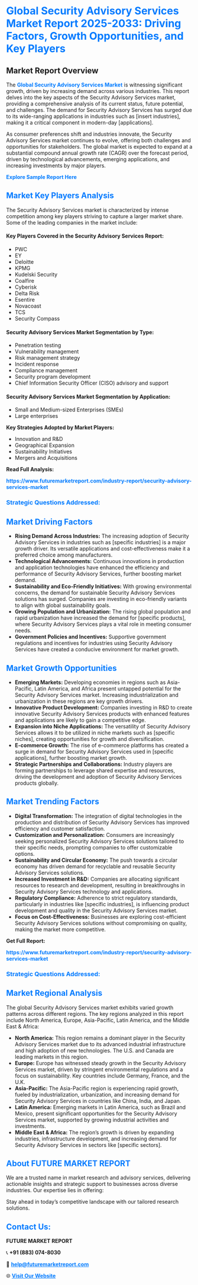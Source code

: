<h1 style="color: #007BFF;">Global Security Advisory Services Market Report 2025-2033: Driving Factors, Growth Opportunities, and Key Players</h1>

<section id="overview">
<h2>Market Report Overview</h2>
<p>The <a href="https://www.futuremarketreport.com/industry-report/security-advisory-services-market" style="color: #007BFF; text-decoration: none;"><strong>Global Security Advisory Services Market</strong></a> is witnessing significant growth, driven by increasing demand across various industries. This report delves into the key aspects of the Security Advisory Services market, providing a comprehensive analysis of its current status, future potential, and challenges. The demand for Security Advisory Services has surged due to its wide-ranging applications in industries such as [insert industries], making it a critical component in modern-day [applications].</p>
<p>As consumer preferences shift and industries innovate, the Security Advisory Services market continues to evolve, offering both challenges and opportunities for stakeholders. The global market is expected to expand at a substantial compound annual growth rate (CAGR) over the forecast period, driven by technological advancements, emerging applications, and increasing investments by major players.</p>
</section>

<section id="overview">
<p><a href="https://www.futuremarketreport.com/request-sample/reportId=110269" style="color: #007BFF; text-decoration: none;"><strong>Explore Sample Report Here</strong></a></p>
</section>

<section id="key-players">
<h2 style="color: #007BFF;">Market Key Players Analysis</h2>
<p>The Security Advisory Services market is characterized by intense competition among key players striving to capture a larger market share. Some of the leading companies in the market include:</p>
<h4>Key Players Covered in the Security Advisory Services Report:</h4>
<ul><li>PWC</li><li>EY</li><li>Deloitte</li><li>KPMG</li><li>Kudelski Security</li><li>Coalfire</li><li>Cyberisk</li><li>Delta Risk</li><li>Esentire</li><li>Novacoast</li><li>TCS</li><li>Security Compass</li></ul>
<h4>Security Advisory Services Market Segmentation by Type:</h4>
<ul><li>Penetration testing</li><li>Vulnerability management</li><li>Risk management strategy</li><li>Incident response</li><li>Compliance management</li><li>Security program development</li><li>Chief Information Security Officer (CISO) advisory and support</li></ul>

<h4>Security Advisory Services Market Segmentation by Application:</h4>
<ul><li>Small and Medium-sized Enterprises (SMEs)</li><li>Large enterprises</li></ul>
<p><strong>Key Strategies Adopted by Market Players:</strong></p>
<ul>
<li>Innovation and R&D</li>
<li>Geographical Expansion</li>
<li>Sustainability Initiatives</li>
<li>Mergers and Acquisitions</li>
</ul>
</section>

<section>
<p><strong>Read Full Analysis: </strong></p><a href="https://www.futuremarketreport.com/industry-report/security-advisory-services-market" style="color: #007BFF; text-decoration: none;"><strong>https://www.futuremarketreport.com/industry-report/security-advisory-services-market</strong></a>
<h3 style="color: #007BFF;">Strategic Questions Addressed:</h3>
</section>

<section id="driving-factors">
<h2 style="color: #007BFF;">Market Driving Factors</h2>
<ul>
<li><strong>Rising Demand Across Industries:</strong> The increasing adoption of Security Advisory Services in industries such as [specific industries] is a major growth driver. Its versatile applications and cost-effectiveness make it a preferred choice among manufacturers.</li>
<li><strong>Technological Advancements:</strong> Continuous innovations in production and application technologies have enhanced the efficiency and performance of Security Advisory Services, further boosting market demand.</li>
<li><strong>Sustainability and Eco-Friendly Initiatives:</strong> With growing environmental concerns, the demand for sustainable Security Advisory Services solutions has surged. Companies are investing in eco-friendly variants to align with global sustainability goals.</li>
<li><strong>Growing Population and Urbanization:</strong> The rising global population and rapid urbanization have increased the demand for [specific products], where Security Advisory Services plays a vital role in meeting consumer needs.</li>
<li><strong>Government Policies and Incentives:</strong> Supportive government regulations and incentives for industries using Security Advisory Services have created a conducive environment for market growth.</li>
</ul>
</section>

<section id="growth-opportunities">
<h2 style="color: #007BFF;">Market Growth Opportunities</h2>
<ul>
<li><strong>Emerging Markets:</strong> Developing economies in regions such as Asia-Pacific, Latin America, and Africa present untapped potential for the Security Advisory Services market. Increasing industrialization and urbanization in these regions are key growth drivers.</li>
<li><strong>Innovative Product Development:</strong> Companies investing in R&D to create innovative Security Advisory Services products with enhanced features and applications are likely to gain a competitive edge.</li>
<li><strong>Expansion into Niche Applications:</strong> The versatility of Security Advisory Services allows it to be utilized in niche markets such as [specific niches], creating opportunities for growth and diversification.</li>
<li><strong>E-commerce Growth:</strong> The rise of e-commerce platforms has created a surge in demand for Security Advisory Services used in [specific applications], further boosting market growth.</li>
<li><strong>Strategic Partnerships and Collaborations:</strong> Industry players are forming partnerships to leverage shared expertise and resources, driving the development and adoption of Security Advisory Services products globally.</li>
</ul>
</section>

<section id="trending-factors">
<h2 style="color: #007BFF;">Market Trending Factors</h2>
<ul>
<li><strong>Digital Transformation:</strong> The integration of digital technologies in the production and distribution of Security Advisory Services has improved efficiency and customer satisfaction.</li>
<li><strong>Customization and Personalization:</strong> Consumers are increasingly seeking personalized Security Advisory Services solutions tailored to their specific needs, prompting companies to offer customizable options.</li>
<li><strong>Sustainability and Circular Economy:</strong> The push towards a circular economy has driven demand for recyclable and reusable Security Advisory Services solutions.</li>
<li><strong>Increased Investment in R&D:</strong> Companies are allocating significant resources to research and development, resulting in breakthroughs in Security Advisory Services technology and applications.</li>
<li><strong>Regulatory Compliance:</strong> Adherence to strict regulatory standards, particularly in industries like [specific industries], is influencing product development and quality in the Security Advisory Services market.</li>
<li><strong>Focus on Cost-Effectiveness:</strong> Businesses are exploring cost-efficient Security Advisory Services solutions without compromising on quality, making the market more competitive.</li>
</ul>
</section>

<section>
<p><strong>Get Full Report: </strong></p><a href="https://www.futuremarketreport.com/industry-report/security-advisory-services-market" style="color: #007BFF; text-decoration: none;"><strong>https://www.futuremarketreport.com/industry-report/security-advisory-services-market</strong></a>
<h3 style="color: #007BFF;">Strategic Questions Addressed:</h3>
</section>


<section id="regional-analysis">
<h2 style="color: #007BFF;">Market Regional Analysis</h2>
<p>The global Security Advisory Services market exhibits varied growth patterns across different regions. The key regions analyzed in this report include North America, Europe, Asia-Pacific, Latin America, and the Middle East & Africa:</p>
<ul>
<li><strong>North America:</strong> This region remains a dominant player in the Security Advisory Services market due to its advanced industrial infrastructure and high adoption of new technologies. The U.S. and Canada are leading markets in this region.</li>
<li><strong>Europe:</strong> Europe has witnessed steady growth in the Security Advisory Services market, driven by stringent environmental regulations and a focus on sustainability. Key countries include Germany, France, and the U.K.</li>
<li><strong>Asia-Pacific:</strong> The Asia-Pacific region is experiencing rapid growth, fueled by industrialization, urbanization, and increasing demand for Security Advisory Services in countries like China, India, and Japan.</li>
<li><strong>Latin America:</strong> Emerging markets in Latin America, such as Brazil and Mexico, present significant opportunities for the Security Advisory Services market, supported by growing industrial activities and investments.</li>
<li><strong>Middle East & Africa:</strong> The region’s growth is driven by expanding industries, infrastructure development, and increasing demand for Security Advisory Services in sectors like [specific sectors].</li>
</ul>
</section>

<footer>
<h2 style="color: #007BFF;">About FUTURE MARKET REPORT</h2>
<p>We are a trusted name in market research and advisory services, delivering actionable insights and strategic support to businesses across diverse industries. Our expertise lies in offering:</p>

<p>Stay ahead in today’s competitive landscape with our tailored research solutions.</p>

<h2 style="color: #007BFF;">Contact Us:</h2>
<p><strong>FUTURE MARKET REPORT</strong></p>
<p>📞 <strong>+91 (883) 074-8030</strong></p>
<p>📧 <strong><a href="mailto:help@futuremarketreport.com" style="color: #007BFF;">help@futuremarketreport.com</a></strong></p>
<p>🌐 <strong><a href="https://www.futuremarketreport.com/" style="color: #007BFF;">Visit Our Website</a></strong></p>
</footer>